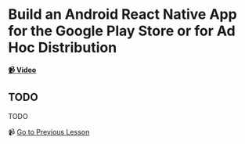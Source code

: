 # Build an Android React Native App for the Google Play Store or for Ad Hoc Distribution

**[📹 Video](https://egghead.io/lessons/react-native-build-an-android-react-native-app-for-the-google-play-store-or-for-ad-hoc-distribution)**

## TODO

TODO


📹 [Go to Previous Lesson](TODO)
